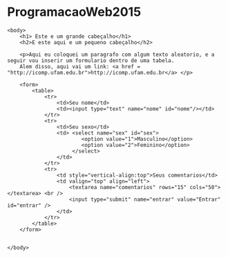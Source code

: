 # ProgramacaoWeb2015
<!DOCTYPE html>

<!-- Exercicio 1 Programacao Web -->

<html>
    <head>
        <title> Minha primeira pagina </title>
        <meta charset = "UTF8" />
        <meta name = "author" content = "Priscila Barros"/>
        <meta http-equiv = "refresh" content = "600"/>
        <link rel="stylesheet" type="text/css" href="estilo.css">
    </head>

    <body>
        <h1> Este e um grande cabeçalho</h1>
        <h2>E este aqui e um pequeno cabeçalho</h2>

        <p>Aqui eu coloquei um paragrafo com algum texto aleatorio, e a seguir vou inserir um formulario dentro de uma tabela.
        Alem disso, aqui vai um link: <a href = "http://icomp.ufam.edu.br">http://icomp.ufam.edu.br</a> </p>

        <form>
            <table>
                <tr>
                    <td>Seu nome</td>
                    <td><input type="text" name="nome" id="nome"/></td>
                </tr>
                <tr>
                    <td>Seu sexo</td>
                    <td> <select name="sex" id="sex">
                            <option value="1">Masculino</option>
                            <option value="2">Feminino</option>
                         </select>
                    </td>
                </tr>
                <tr>
                    <td style="vertical-align:top">Seus comentarios</td>
                    <td valign="top" align="left">
                        <textarea name="comentarios" rows="15" cols="50"></textarea> <br />
                        <input type="submit" name="entrar" value="Entrar" id="entrar" />
                    </td>
                </tr>
            </table>
        </form>


    </body>
</html>
